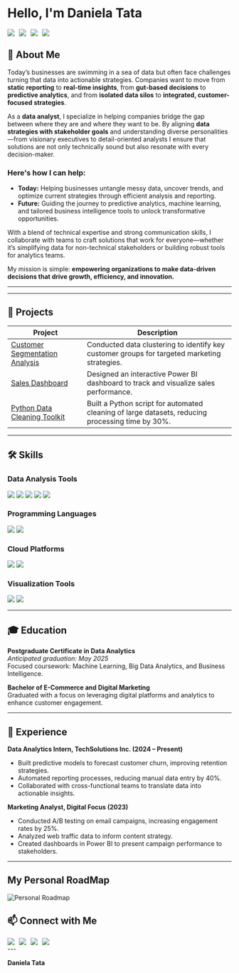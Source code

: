 # Hello, I'm Daniela Tata  
<div style="display: flex; gap: 10px; flex-wrap: wrap;">
    <a href="https://www.linkedin.com/in/daniela-tata-87409b312?utm_source=share&utm_campaign=share_via&utm_content=profile&utm_medium=ios_app">
        <img src="https://img.shields.io/badge/-LinkedIn-0072b1?&style=for-the-badge&logo=linkedin&logoColor=white" />
    </a>
    <a href="mailto:tatadaniela6@gmail.com">
        <img src="https://img.shields.io/badge/-Email-D14836?&style=for-the-badge&logo=gmail&logoColor=white" />
    </a>
    <a href="tel:+14373836878">
        <img src="https://img.shields.io/badge/-Phone-25D366?&style=for-the-badge&logo=whatsapp&logoColor=white" />
    </a>
    <a href="https://www.instagram.com/daniela_tata">
        <img src="https://img.shields.io/badge/-Instagram-E4405F?&style=for-the-badge&logo=instagram&logoColor=white" />
    </a>
</div>

## 🚀 About Me  
Today’s businesses are swimming in a sea of data but often face challenges turning that data into actionable strategies. Companies want to move from **static reporting** to **real-time insights**, from **gut-based decisions** to **predictive analytics**, and from **isolated data silos** to **integrated, customer-focused strategies**.  

As a **data analyst**, I specialize in helping companies bridge the gap between where they are and where they want to be. By aligning **data strategies with stakeholder goals** and understanding diverse personalities—from visionary executives to detail-oriented analysts I ensure that solutions are not only technically sound but also resonate with every decision-maker.  

### Here's how I can help:  
- **Today:** Helping businesses untangle messy data, uncover trends, and optimize current strategies through efficient analysis and reporting.  
- **Future:** Guiding the journey to predictive analytics, machine learning, and tailored business intelligence tools to unlock transformative opportunities.  

With a blend of technical expertise and strong communication skills, I collaborate with teams to craft solutions that work for everyone—whether it’s simplifying data for non-technical stakeholders or building robust tools for analytics teams.  

My mission is simple: **empowering organizations to make data-driven decisions that drive growth, efficiency, and innovation.**  


---

---

## 🔬 Projects  

| Project                                         | Description         |  
|-------------------------------------------------|----------------------|  
| [Customer Segmentation Analysis](https://github.com/your-github-username/customer-segmentation) | Conducted data clustering to identify key customer groups for targeted marketing strategies. |  
| [Sales Dashboard](https://github.com/your-github-username/sales-dashboard) | Designed an interactive Power BI dashboard to track and visualize sales performance. |  
| [Python Data Cleaning Toolkit](https://github.com/your-github-username/data-cleaning-toolkit) | Built a Python script for automated cleaning of large datasets, reducing processing time by 30%. |  

---

## 🛠️ Skills  

### Data Analysis Tools  
<div>  
    <img src="https://img.shields.io/badge/-Python-3776AB?&style=for-the-badge&logo=python&logoColor=white" />  
    <img src="https://img.shields.io/badge/-SQL-336791?&style=for-the-badge&logo=postgresql&logoColor=white" />  
    <img src="https://img.shields.io/badge/-Excel-217346?&style=for-the-badge&logo=microsoft-excel&logoColor=white" />  
    <img src="https://img.shields.io/badge/-PowerBI-F2C811?&style=for-the-badge&logo=power-bi&logoColor=black" />  
    <img src="https://img.shields.io/badge/-Tableau-E97627?&style=for-the-badge&logo=tableau&logoColor=white" />  
</div>  

### Programming Languages  
<div>  
    <img src="https://img.shields.io/badge/-R-276DC3?&style=for-the-badge&logo=r&logoColor=white" />  
    <img src="https://img.shields.io/badge/-BASH-4EAA25?&style=for-the-badge&logo=gnu-bash&logoColor=white" />  
</div>  

### Cloud Platforms  
<div>  
    <img src="https://img.shields.io/badge/-AWS-232F3E?&style=for-the-badge&logo=amazon-aws&logoColor=white" />  
    <img src="https://img.shields.io/badge/-Azure-0078D4?&style=for-the-badge&logo=microsoft-azure&logoColor=white" />  
</div>  

### Visualization Tools  
<div>  
    <img src="https://img.shields.io/badge/-Matplotlib-3776AB?&style=for-the-badge&logo=python&logoColor=white" />  
    <img src="https://img.shields.io/badge/-Seaborn-2E4A62?&style=for-the-badge&logo=python&logoColor=white" />  
</div>  

---

## 🎓 Education  

**Postgraduate Certificate in Data Analytics**  
*Anticipated graduation: May 2025*  
Focused coursework: Machine Learning, Big Data Analytics, and Business Intelligence.  

**Bachelor of E-Commerce and Digital Marketing**  
Graduated with a focus on leveraging digital platforms and analytics to enhance customer engagement.  

---

## 💼 Experience  

**Data Analytics Intern, TechSolutions Inc. (2024 – Present)**  
- Built predictive models to forecast customer churn, improving retention strategies.  
- Automated reporting processes, reducing manual data entry by 40%.  
- Collaborated with cross-functional teams to translate data into actionable insights.  

**Marketing Analyst, Digital Focus (2023)**  
- Conducted A/B testing on email campaigns, increasing engagement rates by 25%.  
- Analyzed web traffic data to inform content strategy.  
- Created dashboards in Power BI to present campaign performance to stakeholders.  

---
## My Personal RoadMap
![Personal Roadmap]("https://github.com/TataDanielaM/TataDanielaM/blob/main/My%20PersonaL%20RoadMap.png")


## 📫 Connect with Me  

<div style="display: flex; gap: 10px; flex-wrap: wrap;">
    <a href="https://www.linkedin.com/in/daniela-tata-87409b312?utm_source=share&utm_campaign=share_via&utm_content=profile&utm_medium=ios_app">
        <img src="https://img.shields.io/badge/-LinkedIn-0072b1?&style=for-the-badge&logo=linkedin&logoColor=white" />
    </a>
    <a href="mailto:tatadaniela6@gmail.com">
        <img src="https://img.shields.io/badge/-Email-D14836?&style=for-the-badge&logo=gmail&logoColor=white" />
    </a>
    <a href="tel:+14373836878">
        <img src="https://img.shields.io/badge/-Phone-25D366?&style=for-the-badge&logo=whatsapp&logoColor=white" />
    </a>
    <a href="https://www.instagram.com/daniela_tata">
        <img src="https://img.shields.io/badge/-Instagram-E4405F?&style=for-the-badge&logo=instagram&logoColor=white" />
    </a>
</div>
---

**Daniela Tata**  
